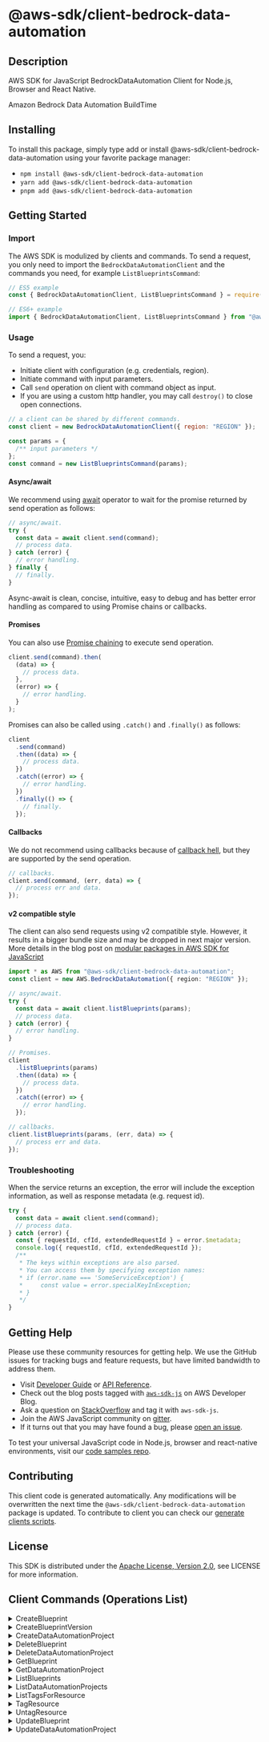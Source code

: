 <!-- generated file, do not edit directly -->

# @aws-sdk/client-bedrock-data-automation

## Description

AWS SDK for JavaScript BedrockDataAutomation Client for Node.js, Browser and React Native.

Amazon Bedrock Data Automation BuildTime

## Installing

To install this package, simply type add or install @aws-sdk/client-bedrock-data-automation
using your favorite package manager:

- `npm install @aws-sdk/client-bedrock-data-automation`
- `yarn add @aws-sdk/client-bedrock-data-automation`
- `pnpm add @aws-sdk/client-bedrock-data-automation`

## Getting Started

### Import

The AWS SDK is modulized by clients and commands.
To send a request, you only need to import the `BedrockDataAutomationClient` and
the commands you need, for example `ListBlueprintsCommand`:

```js
// ES5 example
const { BedrockDataAutomationClient, ListBlueprintsCommand } = require("@aws-sdk/client-bedrock-data-automation");
```

```ts
// ES6+ example
import { BedrockDataAutomationClient, ListBlueprintsCommand } from "@aws-sdk/client-bedrock-data-automation";
```

### Usage

To send a request, you:

- Initiate client with configuration (e.g. credentials, region).
- Initiate command with input parameters.
- Call `send` operation on client with command object as input.
- If you are using a custom http handler, you may call `destroy()` to close open connections.

```js
// a client can be shared by different commands.
const client = new BedrockDataAutomationClient({ region: "REGION" });

const params = {
  /** input parameters */
};
const command = new ListBlueprintsCommand(params);
```

#### Async/await

We recommend using [await](https://developer.mozilla.org/en-US/docs/Web/JavaScript/Reference/Operators/await)
operator to wait for the promise returned by send operation as follows:

```js
// async/await.
try {
  const data = await client.send(command);
  // process data.
} catch (error) {
  // error handling.
} finally {
  // finally.
}
```

Async-await is clean, concise, intuitive, easy to debug and has better error handling
as compared to using Promise chains or callbacks.

#### Promises

You can also use [Promise chaining](https://developer.mozilla.org/en-US/docs/Web/JavaScript/Guide/Using_promises#chaining)
to execute send operation.

```js
client.send(command).then(
  (data) => {
    // process data.
  },
  (error) => {
    // error handling.
  }
);
```

Promises can also be called using `.catch()` and `.finally()` as follows:

```js
client
  .send(command)
  .then((data) => {
    // process data.
  })
  .catch((error) => {
    // error handling.
  })
  .finally(() => {
    // finally.
  });
```

#### Callbacks

We do not recommend using callbacks because of [callback hell](http://callbackhell.com/),
but they are supported by the send operation.

```js
// callbacks.
client.send(command, (err, data) => {
  // process err and data.
});
```

#### v2 compatible style

The client can also send requests using v2 compatible style.
However, it results in a bigger bundle size and may be dropped in next major version. More details in the blog post
on [modular packages in AWS SDK for JavaScript](https://aws.amazon.com/blogs/developer/modular-packages-in-aws-sdk-for-javascript/)

```ts
import * as AWS from "@aws-sdk/client-bedrock-data-automation";
const client = new AWS.BedrockDataAutomation({ region: "REGION" });

// async/await.
try {
  const data = await client.listBlueprints(params);
  // process data.
} catch (error) {
  // error handling.
}

// Promises.
client
  .listBlueprints(params)
  .then((data) => {
    // process data.
  })
  .catch((error) => {
    // error handling.
  });

// callbacks.
client.listBlueprints(params, (err, data) => {
  // process err and data.
});
```

### Troubleshooting

When the service returns an exception, the error will include the exception information,
as well as response metadata (e.g. request id).

```js
try {
  const data = await client.send(command);
  // process data.
} catch (error) {
  const { requestId, cfId, extendedRequestId } = error.$metadata;
  console.log({ requestId, cfId, extendedRequestId });
  /**
   * The keys within exceptions are also parsed.
   * You can access them by specifying exception names:
   * if (error.name === 'SomeServiceException') {
   *     const value = error.specialKeyInException;
   * }
   */
}
```

## Getting Help

Please use these community resources for getting help.
We use the GitHub issues for tracking bugs and feature requests, but have limited bandwidth to address them.

- Visit [Developer Guide](https://docs.aws.amazon.com/sdk-for-javascript/v3/developer-guide/welcome.html)
  or [API Reference](https://docs.aws.amazon.com/AWSJavaScriptSDK/v3/latest/index.html).
- Check out the blog posts tagged with [`aws-sdk-js`](https://aws.amazon.com/blogs/developer/tag/aws-sdk-js/)
  on AWS Developer Blog.
- Ask a question on [StackOverflow](https://stackoverflow.com/questions/tagged/aws-sdk-js) and tag it with `aws-sdk-js`.
- Join the AWS JavaScript community on [gitter](https://gitter.im/aws/aws-sdk-js-v3).
- If it turns out that you may have found a bug, please [open an issue](https://github.com/aws/aws-sdk-js-v3/issues/new/choose).

To test your universal JavaScript code in Node.js, browser and react-native environments,
visit our [code samples repo](https://github.com/aws-samples/aws-sdk-js-tests).

## Contributing

This client code is generated automatically. Any modifications will be overwritten the next time the `@aws-sdk/client-bedrock-data-automation` package is updated.
To contribute to client you can check our [generate clients scripts](https://github.com/aws/aws-sdk-js-v3/tree/main/scripts/generate-clients).

## License

This SDK is distributed under the
[Apache License, Version 2.0](http://www.apache.org/licenses/LICENSE-2.0),
see LICENSE for more information.

## Client Commands (Operations List)

<details>
<summary>
CreateBlueprint
</summary>

[Command API Reference](https://docs.aws.amazon.com/AWSJavaScriptSDK/v3/latest/client/bedrock-data-automation/command/CreateBlueprintCommand/) / [Input](https://docs.aws.amazon.com/AWSJavaScriptSDK/v3/latest/Package/-aws-sdk-client-bedrock-data-automation/Interface/CreateBlueprintCommandInput/) / [Output](https://docs.aws.amazon.com/AWSJavaScriptSDK/v3/latest/Package/-aws-sdk-client-bedrock-data-automation/Interface/CreateBlueprintCommandOutput/)

</details>
<details>
<summary>
CreateBlueprintVersion
</summary>

[Command API Reference](https://docs.aws.amazon.com/AWSJavaScriptSDK/v3/latest/client/bedrock-data-automation/command/CreateBlueprintVersionCommand/) / [Input](https://docs.aws.amazon.com/AWSJavaScriptSDK/v3/latest/Package/-aws-sdk-client-bedrock-data-automation/Interface/CreateBlueprintVersionCommandInput/) / [Output](https://docs.aws.amazon.com/AWSJavaScriptSDK/v3/latest/Package/-aws-sdk-client-bedrock-data-automation/Interface/CreateBlueprintVersionCommandOutput/)

</details>
<details>
<summary>
CreateDataAutomationProject
</summary>

[Command API Reference](https://docs.aws.amazon.com/AWSJavaScriptSDK/v3/latest/client/bedrock-data-automation/command/CreateDataAutomationProjectCommand/) / [Input](https://docs.aws.amazon.com/AWSJavaScriptSDK/v3/latest/Package/-aws-sdk-client-bedrock-data-automation/Interface/CreateDataAutomationProjectCommandInput/) / [Output](https://docs.aws.amazon.com/AWSJavaScriptSDK/v3/latest/Package/-aws-sdk-client-bedrock-data-automation/Interface/CreateDataAutomationProjectCommandOutput/)

</details>
<details>
<summary>
DeleteBlueprint
</summary>

[Command API Reference](https://docs.aws.amazon.com/AWSJavaScriptSDK/v3/latest/client/bedrock-data-automation/command/DeleteBlueprintCommand/) / [Input](https://docs.aws.amazon.com/AWSJavaScriptSDK/v3/latest/Package/-aws-sdk-client-bedrock-data-automation/Interface/DeleteBlueprintCommandInput/) / [Output](https://docs.aws.amazon.com/AWSJavaScriptSDK/v3/latest/Package/-aws-sdk-client-bedrock-data-automation/Interface/DeleteBlueprintCommandOutput/)

</details>
<details>
<summary>
DeleteDataAutomationProject
</summary>

[Command API Reference](https://docs.aws.amazon.com/AWSJavaScriptSDK/v3/latest/client/bedrock-data-automation/command/DeleteDataAutomationProjectCommand/) / [Input](https://docs.aws.amazon.com/AWSJavaScriptSDK/v3/latest/Package/-aws-sdk-client-bedrock-data-automation/Interface/DeleteDataAutomationProjectCommandInput/) / [Output](https://docs.aws.amazon.com/AWSJavaScriptSDK/v3/latest/Package/-aws-sdk-client-bedrock-data-automation/Interface/DeleteDataAutomationProjectCommandOutput/)

</details>
<details>
<summary>
GetBlueprint
</summary>

[Command API Reference](https://docs.aws.amazon.com/AWSJavaScriptSDK/v3/latest/client/bedrock-data-automation/command/GetBlueprintCommand/) / [Input](https://docs.aws.amazon.com/AWSJavaScriptSDK/v3/latest/Package/-aws-sdk-client-bedrock-data-automation/Interface/GetBlueprintCommandInput/) / [Output](https://docs.aws.amazon.com/AWSJavaScriptSDK/v3/latest/Package/-aws-sdk-client-bedrock-data-automation/Interface/GetBlueprintCommandOutput/)

</details>
<details>
<summary>
GetDataAutomationProject
</summary>

[Command API Reference](https://docs.aws.amazon.com/AWSJavaScriptSDK/v3/latest/client/bedrock-data-automation/command/GetDataAutomationProjectCommand/) / [Input](https://docs.aws.amazon.com/AWSJavaScriptSDK/v3/latest/Package/-aws-sdk-client-bedrock-data-automation/Interface/GetDataAutomationProjectCommandInput/) / [Output](https://docs.aws.amazon.com/AWSJavaScriptSDK/v3/latest/Package/-aws-sdk-client-bedrock-data-automation/Interface/GetDataAutomationProjectCommandOutput/)

</details>
<details>
<summary>
ListBlueprints
</summary>

[Command API Reference](https://docs.aws.amazon.com/AWSJavaScriptSDK/v3/latest/client/bedrock-data-automation/command/ListBlueprintsCommand/) / [Input](https://docs.aws.amazon.com/AWSJavaScriptSDK/v3/latest/Package/-aws-sdk-client-bedrock-data-automation/Interface/ListBlueprintsCommandInput/) / [Output](https://docs.aws.amazon.com/AWSJavaScriptSDK/v3/latest/Package/-aws-sdk-client-bedrock-data-automation/Interface/ListBlueprintsCommandOutput/)

</details>
<details>
<summary>
ListDataAutomationProjects
</summary>

[Command API Reference](https://docs.aws.amazon.com/AWSJavaScriptSDK/v3/latest/client/bedrock-data-automation/command/ListDataAutomationProjectsCommand/) / [Input](https://docs.aws.amazon.com/AWSJavaScriptSDK/v3/latest/Package/-aws-sdk-client-bedrock-data-automation/Interface/ListDataAutomationProjectsCommandInput/) / [Output](https://docs.aws.amazon.com/AWSJavaScriptSDK/v3/latest/Package/-aws-sdk-client-bedrock-data-automation/Interface/ListDataAutomationProjectsCommandOutput/)

</details>
<details>
<summary>
ListTagsForResource
</summary>

[Command API Reference](https://docs.aws.amazon.com/AWSJavaScriptSDK/v3/latest/client/bedrock-data-automation/command/ListTagsForResourceCommand/) / [Input](https://docs.aws.amazon.com/AWSJavaScriptSDK/v3/latest/Package/-aws-sdk-client-bedrock-data-automation/Interface/ListTagsForResourceCommandInput/) / [Output](https://docs.aws.amazon.com/AWSJavaScriptSDK/v3/latest/Package/-aws-sdk-client-bedrock-data-automation/Interface/ListTagsForResourceCommandOutput/)

</details>
<details>
<summary>
TagResource
</summary>

[Command API Reference](https://docs.aws.amazon.com/AWSJavaScriptSDK/v3/latest/client/bedrock-data-automation/command/TagResourceCommand/) / [Input](https://docs.aws.amazon.com/AWSJavaScriptSDK/v3/latest/Package/-aws-sdk-client-bedrock-data-automation/Interface/TagResourceCommandInput/) / [Output](https://docs.aws.amazon.com/AWSJavaScriptSDK/v3/latest/Package/-aws-sdk-client-bedrock-data-automation/Interface/TagResourceCommandOutput/)

</details>
<details>
<summary>
UntagResource
</summary>

[Command API Reference](https://docs.aws.amazon.com/AWSJavaScriptSDK/v3/latest/client/bedrock-data-automation/command/UntagResourceCommand/) / [Input](https://docs.aws.amazon.com/AWSJavaScriptSDK/v3/latest/Package/-aws-sdk-client-bedrock-data-automation/Interface/UntagResourceCommandInput/) / [Output](https://docs.aws.amazon.com/AWSJavaScriptSDK/v3/latest/Package/-aws-sdk-client-bedrock-data-automation/Interface/UntagResourceCommandOutput/)

</details>
<details>
<summary>
UpdateBlueprint
</summary>

[Command API Reference](https://docs.aws.amazon.com/AWSJavaScriptSDK/v3/latest/client/bedrock-data-automation/command/UpdateBlueprintCommand/) / [Input](https://docs.aws.amazon.com/AWSJavaScriptSDK/v3/latest/Package/-aws-sdk-client-bedrock-data-automation/Interface/UpdateBlueprintCommandInput/) / [Output](https://docs.aws.amazon.com/AWSJavaScriptSDK/v3/latest/Package/-aws-sdk-client-bedrock-data-automation/Interface/UpdateBlueprintCommandOutput/)

</details>
<details>
<summary>
UpdateDataAutomationProject
</summary>

[Command API Reference](https://docs.aws.amazon.com/AWSJavaScriptSDK/v3/latest/client/bedrock-data-automation/command/UpdateDataAutomationProjectCommand/) / [Input](https://docs.aws.amazon.com/AWSJavaScriptSDK/v3/latest/Package/-aws-sdk-client-bedrock-data-automation/Interface/UpdateDataAutomationProjectCommandInput/) / [Output](https://docs.aws.amazon.com/AWSJavaScriptSDK/v3/latest/Package/-aws-sdk-client-bedrock-data-automation/Interface/UpdateDataAutomationProjectCommandOutput/)

</details>
